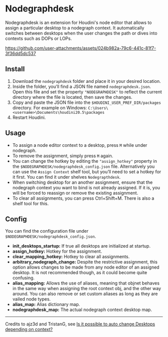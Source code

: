 # Nodegraphdesk
Nodegraphdesk is an extension for Houdini's node editor that allows to assign a particular desktop 
to a nodegraph context. It automatically switches between desktops when the user changes the path 
or dives into contexts such as DOPs or LOPs.

https://github.com/user-attachments/assets/024b982a-79c6-441c-81f7-3f36dd5dc537

## Install
1. Download the `nodegraphdesk` folder and place it in your desired location.
2. Inside the folder, you’ll find a JSON file named `nodegraphdesk.json`. Open this file and set
the property `"NODEGRAPHDESK"` to reflect the current directory where the file is located, then save
the changes.
4. Copy and paste the JSON file into the `$HOUDINI_USER_PREF_DIR/packages` directory. For example on
Windows: `C:\Users\<username>\Documents\houdini20.5\packages`
5. Restart Houdini.

## Usage
- To assign a node editor context to a desktop, press `M` while under nodegraph.
- To remove the assignment, simply press `M` again.
- You can change the hotkey by editing the `"assign_hotkey"` property in the
`$NODEGRAPHDESK/nodegraphdesk_config.json` file. Alternatively you can use the `Assign Context` shelf
tool, but you’ll need to set a hotkey for it first. You can find it under shelves `Nodegrapthdesk`.
- When switching desktop for an another assignment, ensure that the nodegraph context you want to bind 
is not already assigned. If it is, you will be forced to reassign or remove the existing assignment.
- To clear all assignments, you can press Ctrl+Shift+M. There is also a shelf tool for this.

## Config
You can find the configuration file under `$NODEGRAPHDESK/nodegraphdesk_config.json`.
- **init_desktops_startup:** If true all desktops are initialized at startup.
- **assign_hotkey:** Hotkey for the assignment.
- **clear_mapping_hotkey:** Hotkey to clear all assignments.
- **arbitrary_nodegraph_change:** Despite the restrictive assignment, this option allows changes
to be made from any node editor of an assigned desktop. It is not recommended though, as it could
become quite confusing.
- **alias_mapping:** Allows the use of aliases, meaning that objnet behaves in the same way when
assigning the root context obj, and the other way around. You can also remove or set custom aliases as
long as they are vailed node types.
- **alias_map:** Alias dictionary map.
- **nodegraphdesk_map:** The actual nodegraph context desktop map.
---
Credits to ajz3d and TristanG, see [Is it possible to auto change Desktops depending on context?](https://www.sidefx.com/forum/topic/97428/) 
